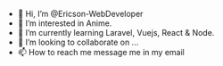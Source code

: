 - 👋 Hi, I’m @Ericson-WebDeveloper
- 👀 I’m interested in Anime.
- 🌱 I’m currently learning Laravel, Vuejs, React & Node.
- 💞️ I’m looking to collaborate on ...
- 📫 How to reach me message me in my email

<!---
Ericson-WebDeveloper/Ericson-WebDeveloper is a ✨ special ✨ repository because its `README.md` (this file) appears on your GitHub profile.
You can click the Preview link to take a look at your changes.
--->
